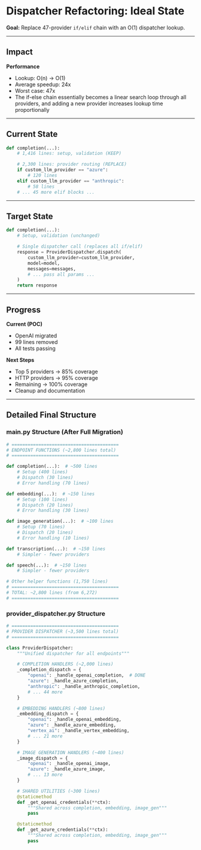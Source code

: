 # Dispatcher Refactoring: Ideal State

**Goal:** Replace 47-provider `if/elif` chain with an O(1) dispatcher lookup.

---

## Impact

**Performance**

- Lookup: O(n) → O(1)
- Average speedup: 24x
- Worst case: 47x
- The if-else chain essentially becomes a linear search loop through all providers, and adding a new provider increases lookup time proportionally

---

## Current State

```python
def completion(...):
    # 1,416 lines: setup, validation (KEEP)

    # 2,300 lines: provider routing (REPLACE)
    if custom_llm_provider == "azure":
        # 120 lines
    elif custom_llm_provider == "anthropic":
        # 58 lines
    # ... 45 more elif blocks ...
```

---

## Target State

```python
def completion(...):
    # Setup, validation (unchanged)

    # Single dispatcher call (replaces all if/elif)
    response = ProviderDispatcher.dispatch(
        custom_llm_provider=custom_llm_provider,
        model=model,
        messages=messages,
        # ... pass all params ...
    )
    return response
```

---

## Progress

**Current (POC)**

- OpenAI migrated
- 99 lines removed
- All tests passing

**Next Steps**

- Top 5 providers → 85% coverage
- HTTP providers → 95% coverage
- Remaining → 100% coverage
- Cleanup and documentation

---

## Detailed Final Structure

### main.py Structure (After Full Migration)

```python
# ========================================
# ENDPOINT FUNCTIONS (~2,800 lines total)
# ========================================

def completion(...):  # ~500 lines
    # Setup (400 lines)
    # Dispatch (30 lines)
    # Error handling (70 lines)

def embedding(...):  # ~150 lines
    # Setup (100 lines)
    # Dispatch (20 lines)
    # Error handling (30 lines)

def image_generation(...):  # ~100 lines
    # Setup (70 lines)
    # Dispatch (20 lines)
    # Error handling (10 lines)

def transcription(...):  # ~150 lines
    # Simpler - fewer providers

def speech(...):  # ~150 lines
    # Simpler - fewer providers

# Other helper functions (1,750 lines)
# ========================================
# TOTAL: ~2,800 lines (from 6,272)
# ========================================
```

### provider_dispatcher.py Structure

```python
# ========================================
# PROVIDER DISPATCHER (~3,500 lines total)
# ========================================

class ProviderDispatcher:
    """Unified dispatcher for all endpoints"""

    # COMPLETION HANDLERS (~2,000 lines)
    _completion_dispatch = {
        "openai": _handle_openai_completion,  # DONE
        "azure": _handle_azure_completion,
        "anthropic": _handle_anthropic_completion,
        # ... 44 more
    }

    # EMBEDDING HANDLERS (~800 lines)
    _embedding_dispatch = {
        "openai": _handle_openai_embedding,
        "azure": _handle_azure_embedding,
        "vertex_ai": _handle_vertex_embedding,
        # ... 21 more
    }

    # IMAGE GENERATION HANDLERS (~400 lines)
    _image_dispatch = {
        "openai": _handle_openai_image,
        "azure": _handle_azure_image,
        # ... 13 more
    }

    # SHARED UTILITIES (~300 lines)
    @staticmethod
    def _get_openai_credentials(**ctx):
        """Shared across completion, embedding, image_gen"""
        pass

    @staticmethod
    def _get_azure_credentials(**ctx):
        """Shared across completion, embedding, image_gen"""
        pass
```
